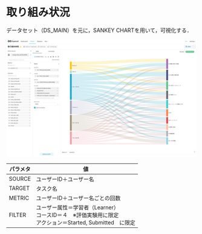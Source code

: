 # 取り組み状況

データセット（DS_MAIN）を元に，SANKEY CHARTを用いて，可視化する． 

![グラフ](image/gra02.png)

パラメタ | 値
|----|----|
SOURCE | ユーザーID＋ユーザー名
TARGET | タスク名
METRIC | ユーザーID＋ユーザー名ごとの回数
FILTER | ユーザー属性＝学習者（Learner）<br>コースID＝４　※評価実験用に限定<br>アクション＝Started, Submitted　に限定
